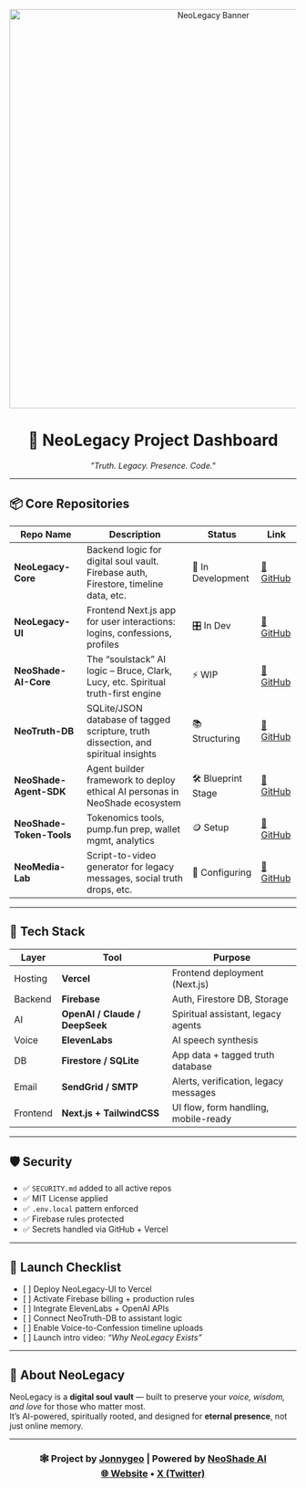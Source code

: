 <!-- NeoLegacy Project Dashboard -->

<p align="center">
  <img src="https://neo-shade.com/wp-content/uploads/2025/07/NeoLegacyBanner.jpg" width="700" alt="NeoLegacy Banner"/>
</p>

<h1 align="center">🧠 NeoLegacy Project Dashboard</h1>
<p align="center"><i>"Truth. Legacy. Presence. Code."</i></p>

<hr/>

<h2>📦 Core Repositories</h2>

<table>
  <thead>
    <tr>
      <th>Repo Name</th>
      <th>Description</th>
      <th>Status</th>
      <th>Link</th>
    </tr>
  </thead>
  <tbody>
    <tr>
      <td><strong>NeoLegacy-Core</strong></td>
      <td>Backend logic for digital soul vault. Firebase auth, Firestore, timeline data, etc.</td>
      <td>🧠 In Development</td>
      <td><a href="https://github.com/Jonnygeo/NeoLegacy-Core">🔗 GitHub</a></td>
    </tr>
    <tr>
      <td><strong>NeoLegacy-UI</strong></td>
      <td>Frontend Next.js app for user interactions: logins, confessions, profiles</td>
      <td>🎛️ In Dev</td>
      <td><a href="https://github.com/Jonnygeo/NeoLegacy-UI">🔗 GitHub</a></td>
    </tr>
    <tr>
      <td><strong>NeoShade-AI-Core</strong></td>
      <td>The “soulstack” AI logic – Bruce, Clark, Lucy, etc. Spiritual truth-first engine</td>
      <td>⚡ WIP</td>
      <td><a href="https://github.com/Jonnygeo/NeoShade-AI-Core">🔗 GitHub</a></td>
    </tr>
    <tr>
      <td><strong>NeoTruth-DB</strong></td>
      <td>SQLite/JSON database of tagged scripture, truth dissection, and spiritual insights</td>
      <td>📚 Structuring</td>
      <td><a href="https://github.com/Jonnygeo/NeoTruth-DB">🔗 GitHub</a></td>
    </tr>
    <tr>
      <td><strong>NeoShade-Agent-SDK</strong></td>
      <td>Agent builder framework to deploy ethical AI personas in NeoShade ecosystem</td>
      <td>🛠️ Blueprint Stage</td>
      <td><a href="https://github.com/Jonnygeo/NeoShade-Agent-SDK">🔗 GitHub</a></td>
    </tr>
    <tr>
      <td><strong>NeoShade-Token-Tools</strong></td>
      <td>Tokenomics tools, pump.fun prep, wallet mgmt, analytics</td>
      <td>🪙 Setup</td>
      <td><a href="https://github.com/Jonnygeo/NeoShade-Token-Tools">🔗 GitHub</a></td>
    </tr>
    <tr>
      <td><strong>NeoMedia-Lab</strong></td>
      <td>Script-to-video generator for legacy messages, social truth drops, etc.</td>
      <td>🎥 Configuring</td>
      <td><a href="https://github.com/Jonnygeo/NeoMedia-Lab">🔗 GitHub</a></td>
    </tr>
  </tbody>
</table>

<hr/>

<h2>🧰 Tech Stack</h2>

<table>
  <thead>
    <tr>
      <th>Layer</th>
      <th>Tool</th>
      <th>Purpose</th>
    </tr>
  </thead>
  <tbody>
    <tr><td>Hosting</td><td><strong>Vercel</strong></td><td>Frontend deployment (Next.js)</td></tr>
    <tr><td>Backend</td><td><strong>Firebase</strong></td><td>Auth, Firestore DB, Storage</td></tr>
    <tr><td>AI</td><td><strong>OpenAI / Claude / DeepSeek</strong></td><td>Spiritual assistant, legacy agents</td></tr>
    <tr><td>Voice</td><td><strong>ElevenLabs</strong></td><td>AI speech synthesis</td></tr>
    <tr><td>DB</td><td><strong>Firestore / SQLite</strong></td><td>App data + tagged truth database</td></tr>
    <tr><td>Email</td><td><strong>SendGrid / SMTP</strong></td><td>Alerts, verification, legacy messages</td></tr>
    <tr><td>Frontend</td><td><strong>Next.js + TailwindCSS</strong></td><td>UI flow, form handling, mobile-ready</td></tr>
  </tbody>
</table>

<hr/>

<h2>🛡️ Security</h2>

<ul>
  <li>✅ <code>SECURITY.md</code> added to all active repos</li>
  <li>✅ MIT License applied</li>
  <li>✅ <code>.env.local</code> pattern enforced</li>
  <li>✅ Firebase rules protected</li>
  <li>✅ Secrets handled via GitHub + Vercel</li>
</ul>

<hr/>

<h2>🚀 Launch Checklist</h2>

<ul>
  <li>[ ] Deploy NeoLegacy-UI to Vercel</li>
  <li>[ ] Activate Firebase billing + production rules</li>
  <li>[ ] Integrate ElevenLabs + OpenAI APIs</li>
  <li>[ ] Connect NeoTruth-DB to assistant logic</li>
  <li>[ ] Enable Voice-to-Confession timeline uploads</li>
  <li>[ ] Launch intro video: <i>“Why NeoLegacy Exists”</i></li>
</ul>

<hr/>

<h2>💬 About NeoLegacy</h2>

<p>
NeoLegacy is a <strong>digital soul vault</strong> — built to preserve your <em>voice, wisdom, and love</em> for those who matter most.<br/>
It’s AI-powered, spiritually rooted, and designed for <strong>eternal presence</strong>, not just online memory.
</p>

<hr/>

<h3 align="center">
🕸️ Project by <a href="https://github.com/Jonnygeo">Jonnygeo</a> | Powered by <a href="https://neo-shade.com">NeoShade AI</a><br/>
<a href="https://neo-shade.com">🌐 Website</a> • <a href="https://x.com/neoshade2025">X (Twitter)</a>
</h3>

